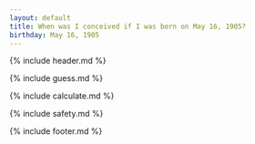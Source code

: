 ```yaml
---
layout: default
title: When was I conceived if I was born on May 16, 1905?
birthday: May 16, 1905
---
```


{% include header.md %}

{% include guess.md %}

{% include calculate.md %}

{% include safety.md %}

{% include footer.md %}




